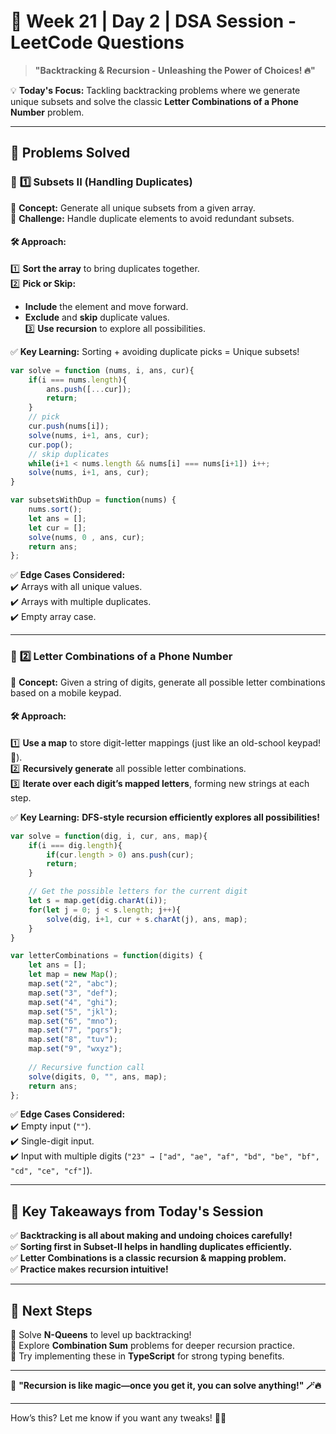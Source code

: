 
# 🚀 **Week 21 | Day 2 | DSA Session - LeetCode Questions**  

> **"Backtracking & Recursion - Unleashing the Power of Choices! 🔥"**  

💡 **Today's Focus:** Tackling backtracking problems where we generate unique subsets and solve the classic **Letter Combinations of a Phone Number** problem.  

---

## 📌 **Problems Solved**  

### 🔹 **1️⃣ Subsets II (Handling Duplicates)**
🔹 **Concept:** Generate all unique subsets from a given array.  
🔹 **Challenge:** Handle duplicate elements to avoid redundant subsets.  

#### 🛠 **Approach:**
1️⃣ **Sort the array** to bring duplicates together.  
2️⃣ **Pick or Skip:**  
   - **Include** the element and move forward.  
   - **Exclude** and **skip** duplicate values.  
3️⃣ **Use recursion** to explore all possibilities.  

✅ **Key Learning:** Sorting + avoiding duplicate picks = Unique subsets!  

```javascript
var solve = function (nums, i, ans, cur){
    if(i === nums.length){
        ans.push([...cur]);
        return;
    }
    // pick
    cur.push(nums[i]);
    solve(nums, i+1, ans, cur);
    cur.pop();
    // skip duplicates
    while(i+1 < nums.length && nums[i] === nums[i+1]) i++;
    solve(nums, i+1, ans, cur);
}

var subsetsWithDup = function(nums) {
    nums.sort();
    let ans = [];
    let cur = [];
    solve(nums, 0 , ans, cur);
    return ans;
};
```

✅ **Edge Cases Considered:**  
✔️ Arrays with all unique values.  
✔️ Arrays with multiple duplicates.  
✔️ Empty array case.  

---

### 🔹 **2️⃣ Letter Combinations of a Phone Number**  
🔹 **Concept:** Given a string of digits, generate all possible letter combinations based on a mobile keypad.  

#### 🛠 **Approach:**  
1️⃣ **Use a map** to store digit-letter mappings (just like an old-school keypad! 📱).  
2️⃣ **Recursively generate** all possible letter combinations.  
3️⃣ **Iterate over each digit’s mapped letters**, forming new strings at each step.  

✅ **Key Learning:** **DFS-style recursion efficiently explores all possibilities!**  

```javascript
var solve = function(dig, i, cur, ans, map){
    if(i === dig.length){
        if(cur.length > 0) ans.push(cur);
        return;
    }

    // Get the possible letters for the current digit
    let s = map.get(dig.charAt(i));
    for(let j = 0; j < s.length; j++){
        solve(dig, i+1, cur + s.charAt(j), ans, map);
    }
}

var letterCombinations = function(digits) {
    let ans = [];
    let map = new Map();
    map.set("2", "abc");
    map.set("3", "def");
    map.set("4", "ghi");
    map.set("5", "jkl");
    map.set("6", "mno");
    map.set("7", "pqrs");
    map.set("8", "tuv");
    map.set("9", "wxyz");
    
    // Recursive function call
    solve(digits, 0, "", ans, map);
    return ans;
};
```

✅ **Edge Cases Considered:**  
✔️ Empty input (`""`).  
✔️ Single-digit input.  
✔️ Input with multiple digits (`"23" → ["ad", "ae", "af", "bd", "be", "bf", "cd", "ce", "cf"]`).  

---

## 🎯 **Key Takeaways from Today's Session**  
✅ **Backtracking is all about making and undoing choices carefully!**  
✅ **Sorting first in Subset-II helps in handling duplicates efficiently.**  
✅ **Letter Combinations is a classic recursion & mapping problem.**  
✅ **Practice makes recursion intuitive!**  

---

## 🚀 **Next Steps**  
🔸 Solve **N-Queens** to level up backtracking!  
🔸 Explore **Combination Sum** problems for deeper recursion practice.  
🔸 Try implementing these in **TypeScript** for strong typing benefits.  

---

💭 **"Recursion is like magic—once you get it, you can solve anything!" 🪄🔥**  

---

How’s this? Let me know if you want any tweaks! 🚀🔥